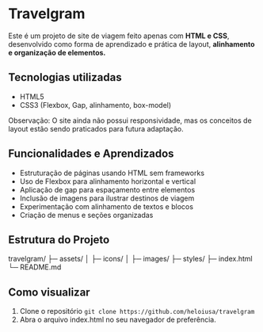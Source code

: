 # Travelgram
Este é um projeto de site de viagem feito apenas com **HTML e CSS**, desenvolvido como forma de aprendizado e prática de layout, **alinhamento e organização de elementos.**

## Tecnologias utilizadas

- HTML5
- CSS3 (Flexbox, Gap, alinhamento, box-model)

Observação: O site ainda não possui responsividade, mas os conceitos de layout estão sendo praticados para futura adaptação.

## Funcionalidades e Aprendizados
- Estruturação de páginas usando HTML sem frameworks
- Uso de Flexbox para alinhamento horizontal e vertical
- Aplicação de gap para espaçamento entre elementos
- Inclusão de imagens para ilustrar destinos de viagem
- Experimentação com alinhamento de textos e blocos
- Criação de menus e seções organizadas

## Estrutura do Projeto
travelgram/
├─ assets/
│   ├─ icons/
│   ├─ images/
├─ styles/
├─ index.html
└─ README.md

## Como visualizar
1. Clone o repositório
`git clone https://github.com/heloiusa/travelgram`
2. Abra o arquivo index.html no seu navegador de preferência.

